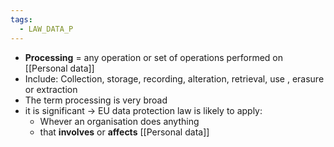 ```yaml
---
tags:
  - LAW_DATA_P
---
```

	
* **Processing** = any operation or set of operations performed on [[Personal data]] 
* Include: Collection, storage, recording, alteration, retrieval, use , erasure or extraction
* The term processing is very broad
* it is significant -> EU data protection law is likely to apply:
	* Whever an organisation does anything
	* that **involves** or **affects** [[Personal data]] 